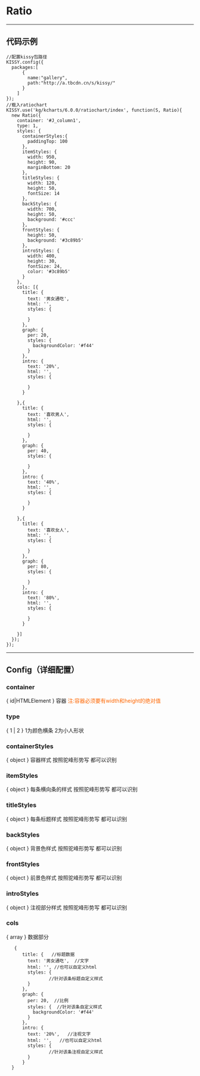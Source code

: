 # Ratio
---
代码示例
---
```
//配置kissy包路径
KISSY.config({
  packages:[
      {
        name:"gallery",
        path:"http://a.tbcdn.cn/s/kissy/"
      }
    ]
});
//载入ratiochart
KISSY.use('kg/kcharts/6.0.0/ratiochart/index', function(S, Ratio){
  new Ratio({
    container: '#J_column1',
    type: 1,
    styles: {
      containerStyles:{
        paddingTop: 100
      },
      itemStyles: {
        width: 950,
        height: 90,
        marginBottom: 20
      },
      titleStyles: {
        width: 120,
        height: 50,
        fontSize: 14
      },
      backStyles: {
        width: 700,
        height: 50,
        background: '#ccc'
      },
      frontStyles: {
        height: 50,
        background: '#3c89b5'
      },
      introStyles: {
        width: 400,
        height: 30,
        fontSize: 24,
        color: '#3c89b5'
      }
    },
    cols: [{
      title: {
        text: '男女通吃',
        html: '',
        styles: {

        }
      },
      graph: {
        per: 20,
        styles: {
          backgroundColor: '#f44'
        }
      },
      intro: {
        text: '20%',
        html: '',
        styles: {
          
        }
      }
      
    },{
      title: {
        text: '喜欢男人',
        html: '',
        styles: {

        }
      },
      graph: {
        per: 40,
        styles: {

        }
      },
      intro: {
        text: '40%',
        html: '',
        styles: {

        }
      }
      
    },{
      title: {
        text: '喜欢女人',
        html: '',
        styles: {

        }
      },
      graph: {
        per: 80,
        styles: {

        }
      },
      intro: {
        text: '80%',
        html: '',
        styles: {

        }
      }
      
    }]
  });
});
```

---
Config（详细配置）
---
### container  

{ id|HTMLElement } 容器 <span style='color:#f60'>注:容器必须要有width和height的绝对值</span>

### type

{ 1 | 2 } 1为颜色横条  2为小人形状

### containerStyles 

{ object } 容器样式 按照驼峰形势写 都可以识别

### itemStyles 

{ object } 每条横向条的样式 按照驼峰形势写 都可以识别

### titleStyles 

{ object } 每条标题样式 按照驼峰形势写 都可以识别

### backStyles

{ object } 背景色样式 按照驼峰形势写 都可以识别

### frontStyles

{ object } 前景色样式 按照驼峰形势写 都可以识别

### introStyles

{ object } 注视部分样式 按照驼峰形势写 都可以识别

### cols

{ array } 数据部分
```
   {
      title: {   //标题数据
        text: '男女通吃',  //文字
        html: '', //也可以自定义html
        styles: {
                //针对该条标题自定义样式
        }
      },
      graph: {
        per: 20,  //比例
        styles: {  //针对该条自定义样式
          backgroundColor: '#f44'   
        }
      },
      intro: {
        text: '20%',   //注视文字
        html: '',   //也可以自定义html
        styles: {
                //针对该条注视自定义样式 
        }
      }
  } 
```
